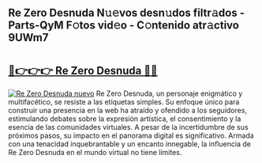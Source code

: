 ## Re Zero Desnuda N𝚞𝚎vos desn𝚞dos filtr𝚊dos - Parts-QyM F𝚘tos vid𝚎o - C𝚘ntenido atr𝚊ctivo 9UWm7

# <h2><a href="http://mb6cp20.tromn.icu/?c=Re+Zero+Desnuda">🔗👉👉👉 Re Zero Desnuda 🔗🔗</a></h2>

[![Re Zero Desnuda nuevo](https://i.imgur.com/pEAQMta.gif)](http://mb6cp20.tromn.icu/?c=Re+Zero+Desnuda)
Re Zero Desnuda, un personaje enigmático y multifacético, se resiste a las etiquetas simples. Su enfoque único para construir una presencia en la web ha atraído y ofendido a los seguidores, estimulando debates sobre la expresión artística, el consentimiento y la esencia de las comunidades virtuales. A pesar de la incertidumbre de sus próximos pasos, su impacto en el panorama digital es significativo. Armada con una tenacidad inquebrantable y un encanto innegable, la influencia de Re Zero Desnuda en el mundo virtual no tiene límites.
